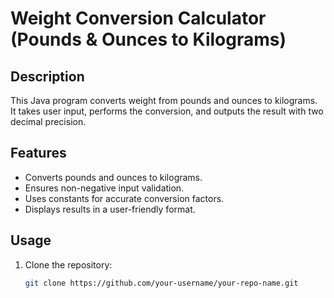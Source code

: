# Weight Conversion Calculator (Pounds & Ounces to Kilograms)

## Description
This Java program converts weight from pounds and ounces to kilograms.  
It takes user input, performs the conversion, and outputs the result with two decimal precision.

## Features
- Converts pounds and ounces to kilograms.
- Ensures non-negative input validation.
- Uses constants for accurate conversion factors.
- Displays results in a user-friendly format.

## Usage
1. Clone the repository:
   ```sh
   git clone https://github.com/your-username/your-repo-name.git
